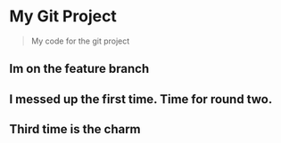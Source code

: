 # My Git Project

> My code for the git project

## Im on the feature branch

## I messed up the first time. Time for round two.
## Third time is the charm

